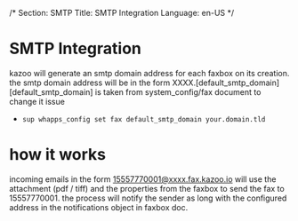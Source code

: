 /*
Section: SMTP
Title: SMTP Integration
Language: en-US
*/

# SMTP Integration
kazoo will generate an smtp domain address for each faxbox on its creation.
the smtp domain address will be in the form XXXX.[default_smtp_domain]
[default_smtp_domain] is taken from system_config/fax document to change it issue  

* `sup whapps_config set fax default_smtp_domain your.domain.tld`

# how it works 
incoming emails in the form 15557770001@xxxx.fax.kazoo.io will use the attachment (pdf / tiff) 
and the properties from the faxbox to send the fax to 15557770001. 
the process will notify the sender as long with the configured address in the notifications object in faxbox doc.
